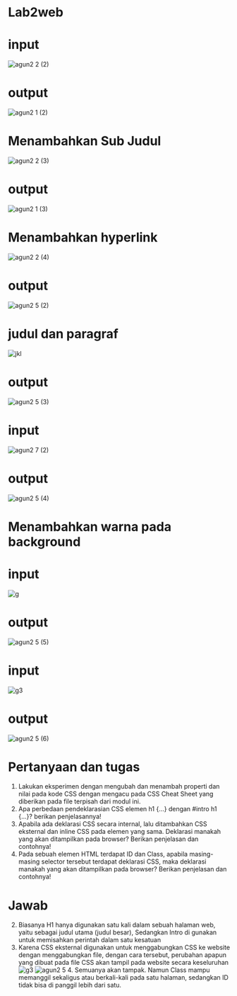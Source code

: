 # Lab2web
# input
![agun2 2 (2)](https://user-images.githubusercontent.com/56526167/113577343-4ccaba00-964b-11eb-8bdc-00e0c8efd584.png)
# output
![agun2 1 (2)](https://user-images.githubusercontent.com/56526167/113577588-b3e86e80-964b-11eb-82a7-34088e1d783b.png)
# Menambahkan Sub Judul
![agun2 2 (3)](https://user-images.githubusercontent.com/56526167/113577906-37a25b00-964c-11eb-9b03-04127586069b.png)
# output
![agun2 1 (3)](https://user-images.githubusercontent.com/56526167/113578069-70dacb00-964c-11eb-92b5-94b7cfb669ed.png)
# Menambahkan hyperlink
![agun2 2 (4)](https://user-images.githubusercontent.com/56526167/113578907-bf3c9980-964d-11eb-8e7f-9dd767e80adc.png)
# output
![agun2 5 (2)](https://user-images.githubusercontent.com/56526167/113578607-450c1500-964d-11eb-9be8-192d6be10ca9.png)
# judul dan paragraf
![jkl](https://user-images.githubusercontent.com/56526167/113579565-b0a2b200-964e-11eb-8a75-3f299941517a.png)
# output
![agun2 5 (3)](https://user-images.githubusercontent.com/56526167/113579784-f8c1d480-964e-11eb-9c07-edb3cdbc5447.png)
# input
![agun2 7 (2)](https://user-images.githubusercontent.com/56526167/113580211-93221800-964f-11eb-8975-296bdf9c544e.png)
# output
![agun2 5 (4)](https://user-images.githubusercontent.com/56526167/113580432-ec8a4700-964f-11eb-8c66-29241bd75e9f.png)
# Menambahkan warna pada background
# input
![g](https://user-images.githubusercontent.com/56526167/113581173-fd878800-9650-11eb-94c9-28a5ab538bfb.png)
# output
![agun2 5 (5)](https://user-images.githubusercontent.com/56526167/113581266-227bfb00-9651-11eb-9b1e-4b54ef090c2e.png)
# input
![g3](https://user-images.githubusercontent.com/56526167/113582204-45f37580-9652-11eb-84ac-dbac5da1900f.png)
# output
![agun2 5 (6)](https://user-images.githubusercontent.com/56526167/113582584-bef2cd00-9652-11eb-8d35-222645918485.png)
# Pertanyaan dan tugas
  1. Lakukan eksperimen dengan mengubah dan menambah properti dan nilai pada kode CSS dengan mengacu pada CSS Cheat Sheet yang diberikan pada file terpisah dari modul ini.
  2. Apa perbedaan pendeklarasian CSS elemen h1 {...} dengan #intro h1 {...}? berikan penjelasannya!
  3. Apabila ada deklarasi CSS secara internal, lalu ditambahkan CSS eksternal dan inline CSS pada elemen yang sama. Deklarasi manakah yang akan ditampilkan pada browser? Berikan penjelasan dan contohnya!
  4. Pada sebuah elemen HTML terdapat ID dan Class, apabila masing-masing selector tersebut terdapat deklarasi CSS, maka deklarasi manakah yang akan ditampilkan pada browser? Berikan penjelasan dan contohnya!
# Jawab
   2. Biasanya H1 hanya digunakan satu kali dalam sebuah halaman web, yaitu sebagai judul utama (judul besar), Sedangkan Intro di gunakan untuk memisahkan perintah dalam satu kesatuan
   3. Karena CSS eksternal digunakan untuk menggabungkan CSS ke website dengan menggabungkan file, dengan cara tersebut, perubahan apapun yang dibuat pada file CSS akan tampil pada website secara keseluruhan
![g3](https://user-images.githubusercontent.com/56526167/113583496-eac28280-9653-11eb-972a-8ac5f3f9e9ef.png)
![agun2 5](https://user-images.githubusercontent.com/56526167/113583551-f7df7180-9653-11eb-8eff-36a031a7dd07.png)
    4. Semuanya akan tampak. Namun Class mampu memanggil sekaligus atau berkali-kali pada satu halaman, sedangkan ID tidak bisa di panggil lebih dari satu.

